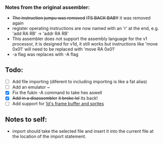 ### Notes from the original assembler:
- ~~The instruction jumpu was removed~~ ~~ITS BACK BABY~~ it was removed again
- register operating instructions are now named with an 'r' at the end, e.g. 'add RA RB' -> 'addr RA RB'
- This assembler does not support the assembly language for the v1 processor, it is designed for v1d, it still works but instructions like 'move 0x01' will need to be replaced with 'move RA 0x01'
- -a flag was replaces with -A flag

## Todo:
- [ ] Add file importing (diferent to including importing is like a fat alias)
- [ ] Add an emulator ~
- [x] Fix the fukin -A command to take hex aswell
- [x] ~~Add in a disassembler~~ ~~it broke lol~~ its back!
- [ ] Add support for [1d's frame buffer and sprites](http://simplecpudesign.com/simple_cpu_v1d_pong/index.html)

## Notes to self:
- import should take the selected file and insert it into the current file at
the location of the import statement.
